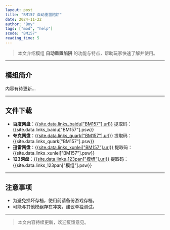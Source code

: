 ```yaml
---
layout: post
title: "BM157 自动重置陷阱"
date: 2024-11-22
author: "Bny"
tags: ["mod", "help"]
scode: "BM157"
reading_time: 5
---
```


> 本文介绍模组 **自动重置陷阱** 的功能与特点，帮助玩家快速了解并使用。

---

## 模组简介

内容有待更新...

---

## 文件下载
- **百度网盘**：[{{site.data.links_baidu["BM157"].url}}]({{site.data.links_baidu["BM157"].url}}) 提取码：{{site.data.links_baidu["BM157"].psw}}
- **夸克网盘**：[{{site.data.links_quark["BM157"].url}}]({{site.data.links_quark["BM157"].url}}) 提取码：{{site.data.links_quark["BM157"].psw}}
- **迅雷网盘**：[{{site.data.links_xunlei["BM157"].url}}]({{site.data.links_xunlei["BM157"].url}}) 提取码：{{site.data.links_xunlei["BM157"].psw}}
- **123网盘**：[{{site.data.links_123pan["模组"].url}}]({{site.data.links_123pan["模组"].url}}) 提取码：{{site.data.links_123pan["模组"].psw}}

---

## 注意事项
- 为避免损坏存档，使用前请备份游戏存档。
- 可能与其他模组存在冲突，建议单独测试。

---

> 本文内容持续更新，欢迎反馈意见。
